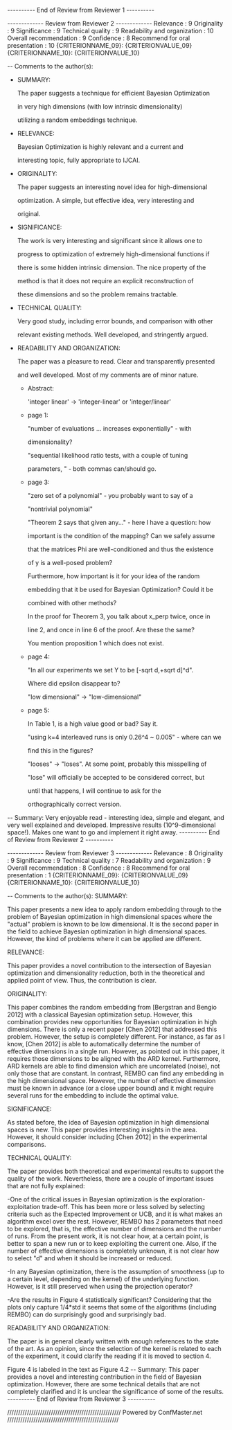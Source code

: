 ---------- End of Review from Reviewer 1 ----------

------------- Review from Reviewer 2 -------------
Relevance                                     : 9
Originality                                   : 9
Significance                                  : 9
Technical quality                             : 9
Readability and organization                  : 10
Overall recommendation                        : 9
Confidence                                    : 8
Recommend for oral presentation               : 10
{CRITERIONNAME_09}: {CRITERIONVALUE_09}
{CRITERIONNAME_10}: {CRITERIONVALUE_10}

-- Comments to the author(s):
* SUMMARY:

  The paper suggests a technique for efficient Bayesian Optimization

  in very high dimensions (with low intrinsic dimensionality)

  utilizing a random embeddings technique.



* RELEVANCE:



  Bayesian Optimization is highly relevant and a current and

  interesting topic, fully appropriate to IJCAI.



* ORIGINALITY:

  The paper suggests an interesting novel idea for high-dimensional

  optimization. A simple, but effective idea, very interesting and

  original.



* SIGNIFICANCE:

  The work is very interesting and significant since it allows one to

  progress to optimization of extremely high-dimensional functions if

  there is some hidden intrinsic dimension. The nice property of the

  method is that it does not require an explicit reconstruction of

  these dimensions and so the problem remains tractable.



* TECHNICAL QUALITY:



  Very good study, including error bounds, and comparison with other

  relevant existing methods. Well developed, and stringently argued.



* READABILITY AND ORGANIZATION:



  The paper was a pleasure to read. Clear and transparently presented

  and well developed. Most of my comments are of minor nature.



  - Abstract:



    'integer linear' -> 'integer-linear' or 'integer/linear'



  - page 1:



    "number of evaluations ... increases exponentially" - with

    dimensionality?



    "sequential likelihood ratio tests, with a couple of tuning

    parameters, " - both commas can/should go.



  - page 3:



    "zero set of a polynomial" - you probably want to say of a

    "nontrivial polynomial"



    "Theorem 2 says that given any..." - here I have a question: how

    important is the condition of the mapping? Can we safely assume

    that the matrices Phi are well-conditioned and thus the existence

    of y is a well-posed problem?



    Furthermore, how important is it for your idea of the random

    embedding that it be used for Bayesian Optimization? Could it be

    combined with other methods?



    In the proof for Theorem 3, you talk about x_perp twice, once in

    line 2, and once in line 6 of the proof. Are these the same?



    You mention proposition 1 which does not exist.



  - page 4:



    "In all our experiments we set Y to be [-sqrt d,+sqrt d]^d".

    Where did epsilon disappear to?



    "low dimensional" -> "low-dimensional"



  - page 5:



    In Table 1, is a high value good or bad? Say it.



    "using k=4 interleaved runs is only 0.26^4 ~ 0.005" - where can we

    find this in the figures?



    "looses" -> "loses". At some point, probably this misspelling of 

    "lose" will officially be accepted to be considered correct, but

    until that happens, I will continue to ask for the

    orthographically correct version.


-- Summary:
Very enjoyable read - interesting idea, simple and elegant, and very well explained and developed. Impressive results (10^9-dimensional space!). Makes one want to go and implement it right away.
---------- End of Review from Reviewer 2 ----------

------------- Review from Reviewer 3 -------------
Relevance                                     : 8
Originality                                   : 9
Significance                                  : 9
Technical quality                             : 7
Readability and organization                  : 9
Overall recommendation                        : 8
Confidence                                    : 8
Recommend for oral presentation               : 1
{CRITERIONNAME_09}: {CRITERIONVALUE_09}
{CRITERIONNAME_10}: {CRITERIONVALUE_10}

-- Comments to the author(s):
SUMMARY:

This paper presents a new idea to apply random embedding through to the problem of Bayesian optimization in high dimensional spaces where the "actual" problem is known to be low dimensional. It is the second paper in the field to achieve Bayesian optimization in high dimensional spaces. However, the kind of problems where it can be applied are different.



RELEVANCE:

This paper provides a novel contribution to the intersection of Bayesian optimization and dimensionality reduction, both in the theoretical and applied point of view. Thus, the contribution is clear.



ORIGINALITY:

This paper combines the random embedding from [Bergstran and Bengio 2012] with a classical Bayesian optimization setup. However, this combination provides new opportunities for Bayesian optimization in high dimensions. There is only a recent paper [Chen 2012] that addressed this problem. However, the setup is completely different. For instance, as far as I know, [Chen 2012] is able to automatically determine the number of effective dimensions in a single run. However, as pointed out in this paper, it requires those dimensions to be aligned with the ARD kernel. Furthermore, ARD kernels are able to find dimension which are uncorrelated (noise), not only those that are constant. In contrast, REMBO can find any embedding in the high dimensional space. However, the number of effective dimension must be known in advance (or a close upper bound) and it might require several runs for the embedding to include the optimal value.



SIGNIFICANCE:

As stated before, the idea of Bayesian optimization in high dimensional spaces is new. This paper provides interesting insights in the area. However, it should consider including [Chen 2012] in the experimental comparisons.



TECHNICAL QUALITY:

The paper provides both theoretical and experimental results to support the quality of the work. Nevertheless, there are a couple of important issues that are not fully explained:



-One of the critical issues in Bayesian optimization is the exploration-exploitation trade-off. This has been more or less solved by selecting criteria such as the Expected Improvement or UCB, and it is what makes an algorithm excel over the rest. However, REMBO has 2 parameters that need to be explored, that is, the effective number of dimensions and the number of runs. From the present work, it is not clear how, at a certain point, is better to span a new run or to keep exploiting the current one. Also, if the number of effective dimensions is completely unknown, it is not clear how to select "d" and when it should be increased or reduced.



-In any Bayesian optimization, there is the assumption of smoothness (up to a certain level, depending on the kernel) of the underlying function. However, is it still preserved when using the projection operator?



-Are the results in Figure 4 statistically significant? Considering that the plots only capture 1/4*std it seems that some of the algorithms (including REMBO) can do surprisingly good and surprisingly bad.



READABILITY AND ORGANIZATION:

The paper is in general clearly written with enough references to the state of the art. As an opinion, since the selection of the kernel is related to each of the experiment, it could clarify the reading if it is moved to section 4.



Figure 4 is labeled in the text as Figure 4.2
-- Summary:
This paper provides a novel and interesting contribution in the field of Bayesian optimization. However, there are some technical details that are not completely clarified and it is unclear the significance of some of the results.
---------- End of Review from Reviewer 3 ----------

////////////////////////////////////////////////////
Powered by ConfMaster.net
///////////////////////////////////////////////////
